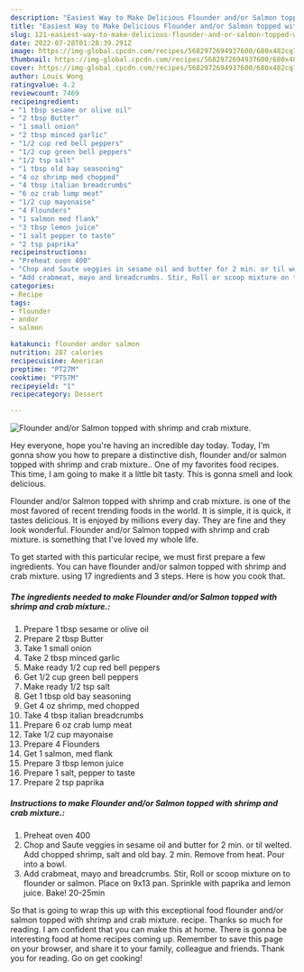 ```yaml
---
description: "Easiest Way to Make Delicious Flounder and/or Salmon topped with shrimp and crab mixture."
title: "Easiest Way to Make Delicious Flounder and/or Salmon topped with shrimp and crab mixture."
slug: 121-easiest-way-to-make-delicious-flounder-and-or-salmon-topped-with-shrimp-and-crab-mixture
date: 2022-07-28T01:28:39.291Z
image: https://img-global.cpcdn.com/recipes/5682972694937600/680x482cq70/flounder-andor-salmon-topped-with-shrimp-and-crab-mixture-recipe-main-photo.jpg
thumbnail: https://img-global.cpcdn.com/recipes/5682972694937600/680x482cq70/flounder-andor-salmon-topped-with-shrimp-and-crab-mixture-recipe-main-photo.jpg
cover: https://img-global.cpcdn.com/recipes/5682972694937600/680x482cq70/flounder-andor-salmon-topped-with-shrimp-and-crab-mixture-recipe-main-photo.jpg
author: Louis Wong
ratingvalue: 4.2
reviewcount: 7469
recipeingredient:
- "1 tbsp sesame or olive oil"
- "2 tbsp Butter"
- "1 small onion"
- "2 tbsp minced garlic"
- "1/2 cup red bell peppers"
- "1/2 cup green bell peppers"
- "1/2 tsp salt"
- "1 tbsp old bay seasoning"
- "4 oz shrimp med chopped"
- "4 tbsp italian breadcrumbs"
- "6 oz crab lump meat"
- "1/2 cup mayonaise"
- "4 Flounders"
- "1 salmon med flank"
- "3 tbsp lemon juice"
- "1 salt pepper to taste"
- "2 tsp paprika"
recipeinstructions:
- "Preheat oven 400"
- "Chop and Saute veggies in sesame oil and butter for 2 min. or til welted. Add chopped shrimp, salt and old bay. 2 min. Remove from heat. Pour into a bowl."
- "Add crabmeat, mayo and breadcrumbs. Stir, Roll or scoop mixture on to flounder or salmon.  Place on 9x13 pan. Sprinkle with paprika and lemon juice. Bake! 20-25min"
categories:
- Recipe
tags:
- flounder
- andor
- salmon

katakunci: flounder andor salmon 
nutrition: 287 calories
recipecuisine: American
preptime: "PT27M"
cooktime: "PT57M"
recipeyield: "1"
recipecategory: Dessert

---
```



![Flounder and/or Salmon topped with shrimp and crab mixture.](https://img-global.cpcdn.com/recipes/5682972694937600/680x482cq70/flounder-andor-salmon-topped-with-shrimp-and-crab-mixture-recipe-main-photo.jpg)

Hey everyone, hope you're having an incredible day today. Today, I'm gonna show you how to prepare a distinctive dish, flounder and/or salmon topped with shrimp and crab mixture.. One of my favorites food recipes. This time, I am going to make it a little bit tasty. This is gonna smell and look delicious.

Flounder and/or Salmon topped with shrimp and crab mixture. is one of the most favored of recent trending foods in the world. It is simple, it is quick, it tastes delicious. It is enjoyed by millions every day. They are fine and they look wonderful. Flounder and/or Salmon topped with shrimp and crab mixture. is something that I've loved my whole life.




To get started with this particular recipe, we must first prepare a few ingredients. You can have flounder and/or salmon topped with shrimp and crab mixture. using 17 ingredients and 3 steps. Here is how you cook that.

<!--inarticleads1-->

##### The ingredients needed to make Flounder and/or Salmon topped with shrimp and crab mixture.:

1. Prepare 1 tbsp sesame or olive oil
1. Prepare 2 tbsp Butter
1. Take 1 small onion
1. Take 2 tbsp minced garlic
1. Make ready 1/2 cup red bell peppers
1. Get 1/2 cup green bell peppers
1. Make ready 1/2 tsp salt
1. Get 1 tbsp old bay seasoning
1. Get 4 oz shrimp, med chopped
1. Take 4 tbsp italian breadcrumbs
1. Prepare 6 oz crab lump meat
1. Take 1/2 cup mayonaise
1. Prepare 4 Flounders
1. Get 1 salmon, med flank
1. Prepare 3 tbsp lemon juice
1. Prepare 1 salt, pepper to taste
1. Prepare 2 tsp paprika




<!--inarticleads2-->

##### Instructions to make Flounder and/or Salmon topped with shrimp and crab mixture.:

1. Preheat oven 400
1. Chop and Saute veggies in sesame oil and butter for 2 min. or til welted. Add chopped shrimp, salt and old bay. 2 min. Remove from heat. Pour into a bowl.
1. Add crabmeat, mayo and breadcrumbs. Stir, Roll or scoop mixture on to flounder or salmon.  Place on 9x13 pan. Sprinkle with paprika and lemon juice. Bake! 20-25min




So that is going to wrap this up with this exceptional food flounder and/or salmon topped with shrimp and crab mixture. recipe. Thanks so much for reading. I am confident that you can make this at home. There is gonna be interesting food at home recipes coming up. Remember to save this page on your browser, and share it to your family, colleague and friends. Thank you for reading. Go on get cooking!
